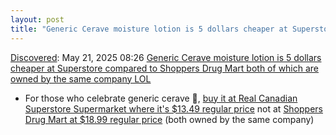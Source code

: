 ```yaml
---
layout: post
title: "Generic Cerave moisture lotion is 5 dollars cheaper at Superstore compared to Shoppers Drug Mart both of which are owned by the same company LOL"
---
```

[Discovered](http://rolandtanglao.com/2020/07/29/p1-blogthis-checkvist-list-links-to-blog/): May 21, 2025 08:26 [Generic Cerave moisture lotion is 5 dollars cheaper at Superstore compared to Shoppers Drug Mart both of which are owned by the same company LOL](https://roland.wordpress.com/2025/05/16/270/)

* For those who celebrate generic cerave 🙂, [buy it at Real Canadian Superstore Supermarket where it's $13.49 regular price](https://www.realcanadiansuperstore.ca/en/moisturizing-cream/p/21450176_EA) not at [Shoppers Drug Mart at $18.99 regular price](https://www.shoppersdrugmart.ca/life-brand-moisturizing-cream/p/BB_057800231141) (both owned by the same company)
